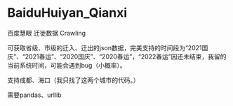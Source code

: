 # BaiduHuiyan_Qianxi
百度慧眼 迁徙数据 Crawling

可获取省级、市级的迁入、迁出的json数据，完美支持的时间段为“2021国庆”、“2021春运”、“2020国庆”、“2020春运”，“2022春运”因还未结束，我留的当前系统时间，可能会遇到bug（小概率）。

支持成都、海口（我只找了这两个城市的代码。）

需要pandas、urllib
